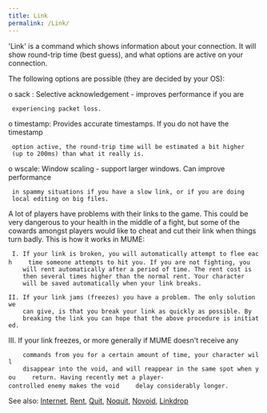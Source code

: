 ```yaml
---
title: Link
permalink: /Link/
---
```


'Link' is a command which shows information about your connection. It
will show round-trip time (best guess), and what options are active on
your connection.

The following options are possible (they are decided by your OS):

o sack : Selective acknowledgement - improves performance if you are

` experiencing packet loss.`

o timestamp: Provides accurate timestamps. If you do not have the
timestamp

` option active, the round-trip time will be estimated a bit higher`
` (up to 200ms) than what it really is.`

o wscale: Window scaling - support larger windows. Can improve
performance

` in spammy situations if you have a slow link, or if you are doing`
` local editing on big files.`

A lot of players have problems with their links to the game. This could
be very dangerous to your health in the middle of a fight, but some of
the cowards amongst players would like to cheat and cut their link when
things turn badly. This is how it works in MUME:

` I. If your link is broken, you will automatically attempt to flee each`
`    time someone attempts to hit you. If you are not fighting, you`
`    will rent automatically after a period of time. The rent cost is`
`    then several times higher than the normal rent. Your character`
`    will be saved automatically when your link breaks.`

`II. If your link jams (freezes) you have a problem. The only solution we`
`    can give, is that you break your link as quickly as possible. By`
`    breaking the link you can hope that the above procedure is initiated.`

III\. If your link freezes, or more generally if MUME doesn't receive
any

`    commands from you for a certain amount of time, your character will`
`    disappear into the void, and will reappear in the same spot when you`
`    return. Having recently met a player-controlled enemy makes the void`
`    delay considerably longer.`

See also: [Internet](Internet "wikilink"), [Rent](Rent "wikilink"),
[Quit](Quit "wikilink"), [Noquit](Noquit "wikilink"),
[Novoid](Novoid "wikilink"), [Linkdrop](Linkdrop "wikilink")